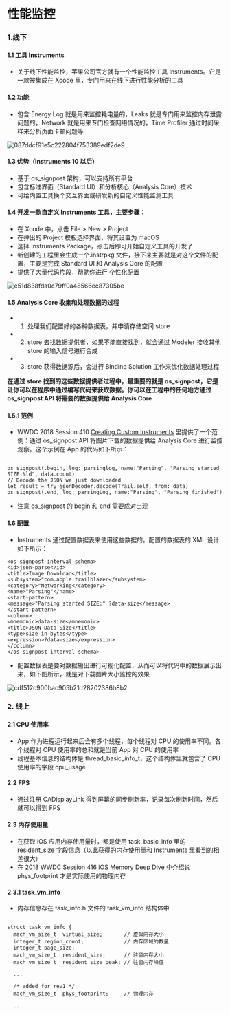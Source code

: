 # 性能监控

### 1.线下 
#### 1.1 工具 Instruments

* 关于线下性能监控，苹果公司官方就有一个性能监控工具 Instruments。它是一款被集成在 Xcode 里，专门用来在线下进行性能分析的工具

#### 1.2 功能

* 包含 Energy Log 就是用来监控耗电量的，Leaks 就是专门用来监控内存泄露问题的，Network 就是用来专门检查网络情况的，Time Profiler 通过时间采样来分析页面卡顿问题等

![087ddcf91e5c222804f753389edf2de9](https://user-images.githubusercontent.com/17693976/211303095-1ab88055-406b-475a-bc4c-13608d9ccce9.png)

#### 1.3 优势（Instruments 10 以后）

* 基于 os_signpost 架构，可以支持所有平台
* 包含标准界面（Standard UI）和分析核心（Analysis Core）技术
* 可给内置工具换个交互界面或研发新的自定义性能监测工具

#### 1.4 开发一款自定义 Instruments 工具，主要步骤：

* 在 Xcode 中，点击 File > New > Project
* 在弹出的 Project 模板选择界面，将其设置为 macOS
* 选择 Instruments Package，点击后即可开始自定义工具的开发了
* 新创建的工程里会生成一个.instrpkg 文件，接下来主要就是对这个文件的配置，主要是完成 Standard UI 和 Analysis Core 的配置
* 提供了大量代码片段，帮助你进行 [个性化配置](https://help.apple.com/instruments/developer/mac/current/)

![e51d838fda0c79ff0a48566ec87305be](https://user-images.githubusercontent.com/17693976/211303851-61742fcb-957d-4e1c-9648-3fb571531bbd.png)

#### 1.5 Analysis Core 收集和处理数据的过程

* 1. 处理我们配置好的各种数据表，并申请存储空间 store
* 2. store 去找数据提供者，如果不能直接找到，就会通过 Modeler 接收其他 store 的输入信号进行合成
* 3. store 获得数据源后，会进行 Binding Solution 工作来优化数据处理过程

**在通过 store 找到的这些数据提供者过程中，最重要的就是 os_signpost，它是让你可以在程序中通过编写代码来获取数据。你可以在工程中的任何地方通过 os_signpost API 将需要的数据提供给 Analysis Core**

#### 1.5.1 范例

* WWDC 2018 Session 410 [Creating Custom Instruments](https://developer.apple.com/videos/play/wwdc2018/410) 里提供了一个范例：通过 os_signpost API 将图片下载的数据提供给 Analysis Core 进行监控观察。这个示例在 App 的代码如下所示：

```

os_signpost(.begin, log: parsinglog, name:"Parsing", "Parsing started SIZE:%ld", data.count)
// Decode the JSON we just downloaded
let result = try jsonDecoder.decode(Trail.self, from: data)
os_signpost(.end, log: parsingLog, name:"Parsing", "Parsing finished")

```
* 注意 os_signpost 的 begin 和 end 需要成对出现

#### 1.6 配置

* Instruments 通过配置数据表来使用这些数据的。配置的数据表的 XML 设计如下所示：

```
<os-signpost-interval-schema>
<id>json-parse</id>
<title>Image Download</title>
<subsystem>"com.apple.trailblazer</subsystem>
<category>"Networking</category>
<name>"Parsing"</name>
<start-pattern>
<message>"Parsing started SIZE:" ?data-size</message> 
</start-pattern>
<column>
<mnemonic>data-size</mnemonic>
<title>JSON Data Size</title>
<type>size-in-bytes</type>
<expression>?data-size</expression>
</column>
</os-signpost-interval-schema>
```

* 配置数据表是要对数据输出进行可视化配置，从而可以将代码中的数据展示出来，如下图所示，就是对下载图片大小监控的效果

![cdf512c900bac905b21d28202386b8b2](https://user-images.githubusercontent.com/17693976/211306795-2bbf2f91-149e-4e0a-958d-901af0a13c54.png)


### 2. 线上


#### 2.1 CPU 使用率

* App 作为进程运行起来后会有多个线程，每个线程对 CPU 的使用率不同。各个线程对 CPU 使用率的总和就是当前 App 对 CPU 的使用率
* 线程基本信息的结构体是 thread_basic_info_t，这个结构体里就包含了 CPU 使用率的字段 cpu_usage

#### 2.2 FPS

* 通过注册 CADisplayLink 得到屏幕的同步刷新率，记录每次刷新时间，然后就可以得到 FPS

#### 2.3 内存使用量

* 在获取 iOS 应用内存使用量时，都是使用 task_basic_info 里的 resident_size 字段信息（以此获得的内存使用量和 Instruments 里看到的相差很大）
* 在 2018 WWDC Session 416 [iOS Memory Deep Dive](https://developer.apple.com/videos/play/wwdc2018/416/) 中介绍说 phys_footprint 才是实际使用的物理内存

#### 2.3.1 task_vm_info

* 内存信息存在 task_info.h 文件的 task_vm_info 结构体中

```

struct task_vm_info {
  mach_vm_size_t  virtual_size;       // 虚拟内存大小
  integer_t region_count;             // 内存区域的数量
  integer_t page_size;
  mach_vm_size_t  resident_size;      // 驻留内存大小
  mach_vm_size_t  resident_size_peak; // 驻留内存峰值

  ...

  /* added for rev1 */
  mach_vm_size_t  phys_footprint;     // 物理内存

  ...
```
